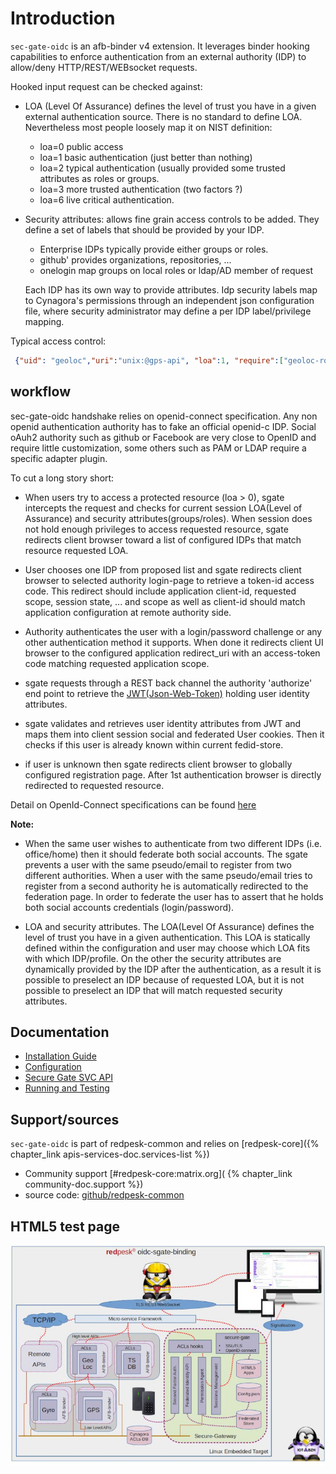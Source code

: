 # Introduction

`sec-gate-oidc` is an afb-binder v4 extension. It leverages binder hooking capabilities to enforce authentication from an external authority (IDP) to allow/deny HTTP/REST/WEBsocket requests.

Hooked input request can be checked against:

* LOA (Level Of Assurance) defines the level of trust you have in a given external authentication source. There is no standard to define LOA. Nevertheless most people loosely map it on NIST definition:

    * loa=0 public access
    * loa=1 basic authentication (just better than nothing)
    * loa=2 typical authentication (usually provided some trusted attributes as roles or groups.
    * loa=3 more trusted authentication (two factors ?)
    * loa=6 live critical authentication.

* Security attributes: allows fine grain access controls to be added. They define a set of labels that should be provided by your IDP.

    * Enterprise IDPs typically provide either groups or roles.
    * github' provides organizations, repositories, ...
    * onelogin map groups on local roles or ldap/AD member of request

    Each IDP has its own way to provide attributes. Idp security labels map to Cynagora's permissions through an independent json configuration file, where security administrator may define a per IDP label/privilege mapping.

Typical access control:
``` json
 {"uid": "geoloc","uri":"unix:@gps-api", "loa":1, "require":["geoloc-role"]},
```

## workflow

sec-gate-oidc handshake relies on openid-connect specification. Any non openid authentication authority has to fake an official openid-c IDP. Social oAuh2 authority such as github or Facebook are very close to OpenID and require little customization, some others such as PAM or LDAP require a specific adapter plugin.

To cut a long story short:

* When users try to access a protected resource (loa > 0), sgate intercepts the request and checks for current session LOA(Level of Assurance) and security attributes(groups/roles). When session does not hold enough privileges to access requested resource, sgate redirects client browser toward a list of configured IDPs that match resource requested LOA.

* User chooses one IDP from proposed list and sgate redirects client browser to selected authority login-page to retrieve a token-id access code. This redirect should include application client-id, requested scope, session state, ... and scope as well as client-id should match application configuration at remote authority side.

* Authority authenticates the user with a login/password challenge or any other authentication method it supports. When done it redirects client UI browser to the configured application redirect_uri with an access-token code matching requested application scope.

* sgate requests through a REST back channel the authority 'authorize' end point to retrieve the [JWT(Json-Web-Token)](https://developer.yahoo.com/sign-in-with-yahoo/#decoding-id-token)
holding user identity attributes.

* sgate validates and retrieves user identity attributes from JWT and maps them into client session social and federated User cookies. Then it checks if this user is already known within current fedid-store.

* if user is unknown then sgate redirects client browser to globally configured registration page. After 1st authentication browser is directly redirected to requested resource.

Detail on OpenId-Connect specifications can be found [here](https://openid.net/developers/specs/)

**Note:**

* When the same user wishes to authenticate from two different IDPs (i.e. office/home) then it should federate both social accounts. The sgate prevents a user with the same pseudo/email to register from two different authorities. When a user with the same pseudo/email tries to register from a second authority he is automatically redirected to the federation page. In order to federate the user has to assert that he holds both social accounts credentials (login/password).

* LOA and security attributes. The LOA(Level Of Assurance) defines the level of trust you have in a given authentication. This LOA is statically defined within the configuration and user may choose which LOA fits with which IDP/profile. On the other the security attributes are dynamically provided by the IDP after the authentication, as a result it is possible to preselect an IDP because of requested LOA, but it is not possible to preselect an IDP that will match requested security attributes.

## Documentation

* [Installation Guide](./2-installation-guide.html)
* [Configuration](./3-configuration.html)
* [Secure Gate SVC API](./4-sgate-svc-api.html)
* [Running and Testing](./5-running-and-testing.html)

## Support/sources

`sec-gate-oidc` is part of redpesk-common and relies on [redpesk-core]({% chapter_link apis-services-doc.services-list %})

* Community support [#redpesk-core:matrix.org]( {% chapter_link community-doc.support %})
* source code: [github/redpesk-common](https://github.com/redpesk-common)

## HTML5 test page

![asset/sec-gate-oidc-archi](assets/sec-gate-oidc-archi.jpg)
